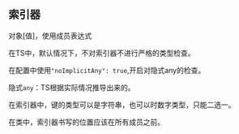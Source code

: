 ## 索引器

对象[值]，使用成员表达式

在TS中，默认情况下，不对索引器不进行严格的类型检查。

在配置中使用`"noImplicitAny": true`,开启对隐式any的检查。

隐式`any`：TS根据实际情况推导出来的。

在索引器中，键的类型可以是字符串，也可以时数字类型，只能二选一。

在类中，索引器书写的位置应该在所有成员之前。